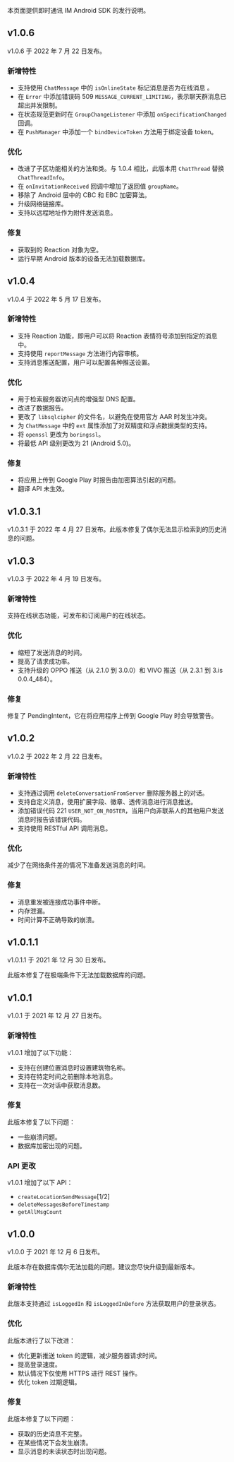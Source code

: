 本页面提供即时通讯 IM Android SDK 的发行说明。

## v1.0.6

v1.0.6 于 2022 年 7 月 22 日发布。

### 新增特性

- 支持使用 `ChatMessage` 中的 `isOnlineState` 标记消息是否为在线消息 。
- 在 `Error` 中添加错误码 509 `MESSAGE_CURRENT_LIMITING`，表示聊天群消息已超出并发限制。
- 在状态规范更新时在 `GroupChangeListener` 中添加 `onSpecificationChanged` 回调。
- 在 `PushManager` 中添加一个 `bindDeviceToken` 方法用于绑定设备 token。

### 优化

- 改进了子区功能相关的方法和类。与 1.0.4 相比，此版本用 `ChatThread` 替换 `ChatThreadInfo`。
- 在 `onInvitationReceived` 回调中增加了返回值 `groupName`。
- 移除了 Android 层中的 CBC 和 EBC 加密算法。
- 升级网络链接库。
- 支持以远程地址作为附件发送消息。

### 修复

- 获取到的 Reaction 对象为空。
- 运行早期 Android 版本的设备无法加载数据库。

## v1.0.4

v1.0.4 于 2022 年 5 月 17 日发布。

### 新增特性

- 支持 Reaction 功能，即用户可以将 Reaction 表情符号添加到指定的消息中。
- 支持使用 `reportMessage` 方法进行内容审核。
- 支持消息推送配置，用户可以配置各种推送设置。

### 优化

- 用于检索服务器访问点的增强型 DNS 配置。
- 改进了数据报告。
- 更改了 `libsqlcipher` 的文件名，以避免在使用官方 AAR 时发生冲突。
- 为 `ChatMessage` 中的 `ext` 属性添加了对双精度和浮点数据类型的支持。
- 将 `openssl` 更改为 `boringssl`。
- 将最低 API 级别更改为 21 (Android 5.0)。

### 修复

- 将应用上传到 Google Play 时报告由加密算法引起的问题。
- 翻译 API 未生效。

## v1.0.3.1

v1.0.3.1 于 2022 年 4 月 27 日发布。此版本修复了偶尔无法显示检索到的历史消息的问题。

## v1.0.3

v1.0.3 于 2022 年 4 月 19 日发布。

### 新增特性

支持在线状态功能，可发布和订阅用户的在线状态。

### 优化

- 缩短了发送消息的时间。
- 提高了请求成功率。
- 支持升级的 OPPO 推送（从 2.1.0 到 3.0.0）和 VIVO 推送（从 2.3.1 到 3.is 0.0.4_484）。

### 修复

修复了 PendingIntent，它在将应用程序上传到 Google Play 时会导致警告。

## v1.0.2

v1.0.2 于 2022 年 2 月 22 日发布。

### 新增特性

- 支持通过调用 `deleteConversationFromServer` 删除服务器上的对话。
- 支持自定义消息，使用扩展字段、徽章、透传消息进行消息推送。
- 添加错误代码 221 `USER_NOT_ON_ROSTER`，当用户向非联系人的其他用户发送消息时报告该错误代码。
- 支持使用 RESTful API 调用消息。

### 优化

减少了在网络条件差的情况下准备发送消息的时间。

### 修复

- 消息重发被连接成功事件中断。
- 内存泄漏。
- 时间计算不正确导致的崩溃。

## v1.0.1.1

v1.0.1.1 于 2021 年 12 月 30 日发布。

此版本修复了在极端条件下无法加载数据库的问题。

## v1.0.1

v1.0.1 于 2021 年 12 月 27 日发布。

### 新增特性

v1.0.1 增加了以下功能：

- 支持在创建位置消息时设置建筑物名称。
- 支持在特定时间之前删除本地消息。
- 支持在一次对话中获取消息数。

### 修复

此版本修复了以下问题：

- 一些崩溃问题。
- 数据库加密出现的问题。

### API 更改

v1.0.1 增加了以下 API：

- `createLocationSendMessage`[1/2]
- `deleteMessagesBeforeTimestamp`
- `getAllMsgCount`

## v1.0.0

v1.0.0 于 2021 年 12 月 6 日发布。

此版本存在数据库偶尔无法加载的问题。建议您尽快升级到最新版本。

### 新增特性

此版本支持通过 `isLoggedIn` 和 `isLoggedInBefore` 方法获取用户的登录状态。

### 优化

此版本进行了以下改进：

- 优化更新推送 token 的逻辑，减少服务器请求时间。
- 提高登录速度。
- 默认情况下仅使用 HTTPS 进行 REST 操作。
- 优化 token 过期逻辑。

### 修复

此版本修复了以下问题：

- 获取的历史消息不完整。
- 在某些情况下会发生崩溃。
- 显示消息的未读状态时出现问题。